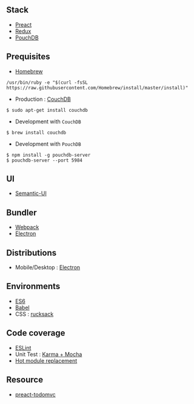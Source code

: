 ## Stack
* [Preact](https://github.com/developit/preact)
* [Redux](https://github.com/reactjs/redux)
* [PouchDB](https://github.com/pouchdb/pouchdb)

## Prequisites
* [Homebrew](http://brew.sh/)
```shell
/usr/bin/ruby -e "$(curl -fsSL https://raw.githubusercontent.com/Homebrew/install/master/install)"
```
* Production : [CouchDB](https://couchdb.apache.org/)
```shell
$ sudo apt-get install couchdb
```
* Development with `CouchDB`
```shell
$ brew install couchdb
```
* Development with `PouchDB`
```shell
$ npm install -g pouchdb-server
$ pouchdb-server --port 5984
```

## UI
* [Semantic-UI](https://github.com/Semantic-Org/Semantic-UI)

## Bundler
* [Webpack](https://github.com/webpack/webpack)
* [Electron](https://github.com/atom/electron)

## Distributions
* Mobile/Desktop : [Electron](https://github.com/atom/electron)

## Environments
* [ES6](http://es6-features.org/)
* [Babel](https://github.com/babel/babel)
* CSS : [rucksack](https://github.com/simplaio/rucksack)

## Code coverage
* [ESLint](http://eslint.org/)
* Unit Test : [Karma + Mocha](https://github.com/karma-runner/karma-mocha)
* [Hot module replacement](https://webpack.github.io/docs/hot-module-replacement.html)

## Resource
* [preact-todomvc](https://github.com/developit/preact-todomvc)